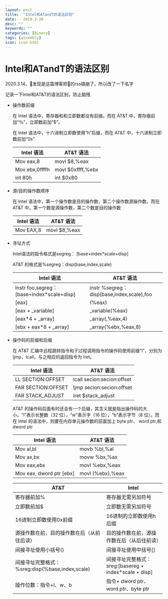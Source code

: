 ```yaml
---
layout: post
title:  "Intel和ATandT的语法区别"
date:   2019-2-28
desc: ""
keywords: ""
categories: [Binary]
tags: [assembly]
icon: icon-html
---
```


# Intel和ATandT的语法区别

2020.3.14，👴发现是这篇博客把👴的rss搞崩了，所以改了一下名字

记录一下Intel和AT&T的语法区别，防止脑残



* 操作数前缀

  在 Intel 语法中，寄存器和和立即数都没有前缀。而在 AT&T 中，寄存器前加“％”，立即数前加“$”。

  在 Intel 语法中，十六进制立即数使用“h”后缀，而在 AT&T 中，十六进制立即数前加“0x”

  | Intel 语法     | AT&T 语法         |
  | -------------- | ----------------- |
  | Mov eax,8      | movl $8,%eax      |
  | Mov ebx,0ffffh | movl $0xffff,%ebx |
  | int 80h        | int $0x80         |

* 源/目的操作数顺序

  在 Intel 语法中，第一个操作数是目的操作数，第二个操作数源操作数。而在 AT&T 中，第一个数是源操作数，第二个数是目的操作数 

  | Intel 语法 | AT&T 语法    |
  | ---------- | ------------ |
  | Mov EAX,8  | movl $8,%eax |

* 寻址方式

   Intel语法的指令格式是segreg： [base+index*scale+disp]

   AT&T 的格式是%segreg：disp(base,index,scale) 

   | Intel 语法                                 | AT&T 语法                                  |
   | ------------------------------------------ | ------------------------------------------ |
   | Instr foo,segreg： [base+index*scale+disp] | instr %segreg： disp(base,index,scale),foo |
   | [eax]                                      | (%eax)                                     |
   | [eax + _variable]                          | _variable(%eax)                            |
   | [eax*4 + _array]                           | _array(,%eax,4)                            |
   | [ebx + eax*8 + _array]                     | _array(%ebx,%eax,8)                        |

* 操作码的前缀和后缀

  在 AT&T 汇编中远程跳转指令和子过程调用指令的操作码使用前缀“l”，分别为 ljmp，lcall，与之相应的返回指令为 lret。

  | Intel 语法         | AT&T 语法                  |
  | ------------------ | -------------------------- |
  | LL SECTION:OFFSET  | lcall secion:secion:offset |
  | FAR SECTION:OFFSET | ljmp secion:secion:offset  |
  | FAR STACK_ADJUST   | lret $stack_adjust         |

  AT&T 的操作码后面有时还会有一个后缀，其含义就是指出操作码的大小。“l”表示长整数（32 位），“w”表示字（16 位），“b”表示字节（8 位）。而在 Intel 的语法中，则要在内存单元操作数的前面加上 byte ptr、 word ptr,和 dword ptr

  | Intel 语法               | AT&T 语法        |
  | ------------------------ | ---------------- |
  | Mov al,bl                | movb %bl,%al     |
  | Mov ax,bx                | movw %bx,%ax     |
  | Mov eax,ebx              | movl %ebx,%eax   |
  | Mov eax, dword ptr [ebx] | movl (%ebx),%eax |

  

  

  | AT&T             | Intel               |
  | ---------------------- | ----------------------- |
  | 寄存器前加%            | 寄存器无需另加符号      |
  | 立即数前加$            | 立即数无需另加符号      |
  | 16进制立即数使用0x前缀 | 16进制的立即数使用h后缀 |
  | 源操作数在前，目的操作数在后（从前往后读） | 目的操作数在前，源操作数在后（从后往前读） |
  | 间接寻址使用小括号()                       | 间接寻址使用中括号[]                       |
  | 间接寻址完整格式：%sreg:disp(%base,index,scale) | 间接寻址完整格式：sreg:[basereg + index*scale + disp] |
  | 操作位数：指令+l、w、b                          | 指令+ dword ptr、word ptr、byte ptr                   |